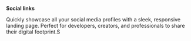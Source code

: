 **Social links**


Quickly showcase all your social media profiles with a sleek, responsive landing page. Perfect for developers, creators, and professionals to share their digital footprint.S
